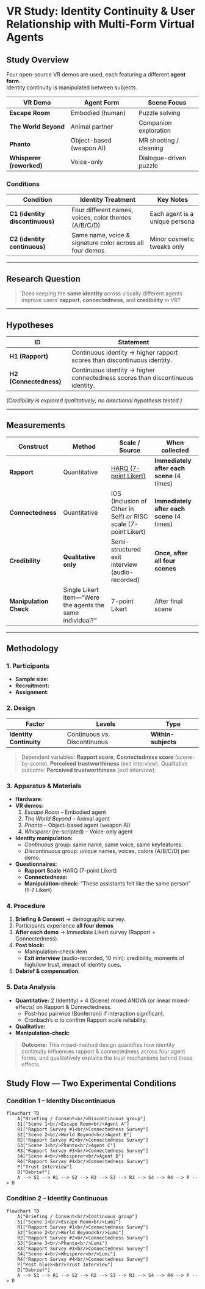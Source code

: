 # VR Study: Identity Continuity & User Relationship with Multi-Form Virtual Agents

## Study Overview  
Four open-source VR demos are used, each featuring a different **agent form**.  
Identity continuity is manipulated between subjects.

| VR Demo | Agent Form | Scene Focus |
|---------|------------|-------------|
| **Escape Room** | Embodied (human) | Puzzle solving |
| **The World Beyond** | Animal partner | Companion exploration |
| **Phanto** | Object-based (weapon AI) | MR shooting / cleaning |
| **Whisperer (reworked)** | Voice-only | Dialogue-driven puzzle |

### Conditions
| Condition | Identity Treatment | Key Notes |
|-----------|-------------------|-----------|
| **C1 (identity discontinuous)** | Four different names, voices, color themes (A/B/C/D) | Each agent is a unique persona |
| **C2 (identity continuous)** | Same name, voice & signature color across all four demos | Minor cosmetic tweaks only |

---

## Research Question  
> Does keeping the **same identity** across visually different agents improve users’ **rapport**, **connectedness**, and **credibility** in VR?

---

## Hypotheses
| ID | Statement |
|----|-----------|
| **H1 (Rapport)** | Continuous identity → higher rapport scores than discontinuous identity. |
| **H2 (Connectedness)** | Continuous identity → higher connectedness scores than discontinuous identity. |

*(Credibility is explored qualitatively; no directional hypothesis tested.)*

---

## Measurements

| Construct | Method | Scale / Source | When collected |
|-----------|--------|----------------|----------------|
| **Rapport** | Quantitative | [HARQ (7-point Likert)](Questionnaire/HARQ.md) | **Immediately after each scene** (4 times) |
| **Connectedness** | Quantitative | IOS (Inclusion of Other in Self) *or* RISC scale (7-point Likert) | **Immediately after each scene** (4 times) |
| **Credibility** | **Qualitative only** | Semi-structured exit interview (audio-recorded) | **Once, after all four scenes** |
| **Manipulation Check** | Single Likert item—“Were the agents the same individual?” | 7-point Likert | After final scene |

---

## Methodology

### 1. Participants  
- **Sample size:**   
- **Recruitment:** 
- **Assignment:** 

### 2. Design  
| Factor | Levels | Type |
|--------|--------|------|
| **Identity Continuity** | Continuous vs. Discontinuous | **Within-subjects** |

> Dependent variables: **Rapport score**, **Connectedness score** (scene-by-scene).  **Perceived trustworthiness** (exit interview).
> Qualitative outcome: **Perceived trustworthiness** (exit interview).

### 3. Apparatus & Materials  
- **Hardware:** 
- **VR demos:**  
  1. *Escape Room* – Embodied agent  
  2. *The World Beyond* – Animal agent  
  3. *Phanto* – Object-based agent (weapon AI)  
  4. *Whisperer* (re-scripted) – Voice-only agent  
- **Identity manipulation:**  
  - *Continuous* group: same name, same voice, same keyfeatures.  
  - *Discontinuous* group: unique names, voices, colors (A/B/C/D) per demo.  
- **Questionnaires:**  
  - **Rapport Scale**  HARQ (7-point Likert)
  - **Connectedness:** 
  - **Manipulation-check:** “These assistants felt like the same person” (1–7 Likert)

### 4. Procedure  
1. **Briefing & Consent** → demographic survey.  
2. Participants experience **all four demos**   
3. **After each demo** → Immediate Likert survey (Rapport + Connectedness).  
4. **Post block:**  
   - Manipulation-check item  
   - **Exit interview** (audio-recorded, 10 min): credibility, moments of high/low trust, impact of identity cues.  
5. **Debrief & compensation**.

### 5. Data Analysis  
- **Quantitative:** 2 (Identity) × 4 (Scene) mixed ANOVA (or linear mixed-effects) on Rapport & Connectedness.  
  - Post-hoc pairwise (Bonferroni) if interaction significant.  
  - Cronbach’s α to confirm Rapport scale reliability.  
- **Qualitative:**
- **Manipulation-check:**


> **Outcome:** This mixed-method design quantifies how identity continuity influences rapport & connectedness across four agent forms, and qualitatively explains the trust mechanisms behind those effects.





## Study Flow — Two Experimental Conditions

### Condition 1 – Identity Discontinuous
```mermaid
flowchart TD
    A["Briefing / Consent<br/>Discontinuous group"]
    S1["Scene 1<br/>Escape Room<br/>Agent A"]
    R1["Rapport Survey #1<br/>Connectedness Survey"]
    S2["Scene 2<br/>World Beyond<br/>Agent B"]
    R2["Rapport Survey #2<br/>Connectedness Survey"]
    S3["Scene 3<br/>Phanto<br/>Agent C"]
    R3["Rapport Survey #3<br/>Connectedness Survey"]
    S4["Scene 4<br/>Whisperer<br/>Agent D"]
    R4["Rapport Survey #4<br/>Connectedness Survey"]
    P["Trust Interview"]
    D["Debrief"]
    A --> S1 --> R1 --> S2 --> R2 --> S3 --> R3 --> S4 --> R4 --> P --> D

```


### Condition 2 – Identity Continuous
```mermaid
flowchart TD
    A["Briefing / Consent<br/>Continuous group"]
    S1["Scene 1<br/>Escape Room<br/>Lumi"]
    R1["Rapport Survey #1<br/>Connectedness Survey"]
    S2["Scene 2<br/>World Beyond<br/>Lumi"]
    R2["Rapport Survey #2<br/>Connectedness Survey"]
    S3["Scene 3<br/>Phanto<br/>Lumi"]
    R3["Rapport Survey #3<br/>Connectedness Survey"]
    S4["Scene 4<br/>Whisperer<br/>Lumi"]
    R4["Rapport Survey #4<br/>Connectedness Survey"]
    P["Post block<br/>Trust Interview"]
    D["Debrief"]
    A --> S1 --> R1 --> S2 --> R2 --> S3 --> R3 --> S4 --> R4 --> P --> D
```

